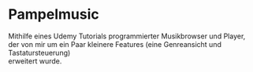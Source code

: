 # Pampelmusic

Mithilfe eines Udemy Tutorials programmierter Musikbrowser und Player,  
der von mir um ein Paar kleinere Features (eine Genreansicht und Tastatursteuerung)  
erweitert wurde.

